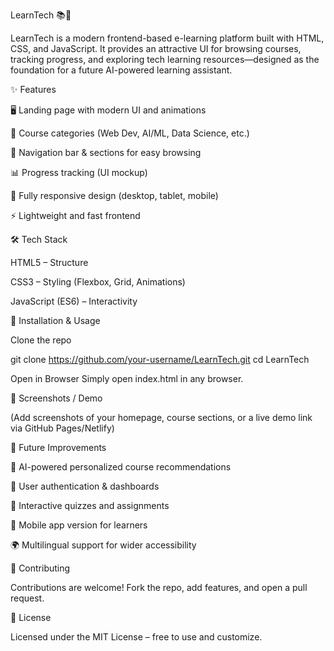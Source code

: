 LearnTech 📚🤖

LearnTech is a modern frontend-based e-learning platform built with HTML, CSS, and JavaScript. It provides an attractive UI for browsing courses, tracking progress, and exploring tech learning resources—designed as the foundation for a future AI-powered learning assistant.

✨ Features

🖥️ Landing page with modern UI and animations

📂 Course categories (Web Dev, AI/ML, Data Science, etc.)

🧭 Navigation bar & sections for easy browsing

📊 Progress tracking (UI mockup)

🎨 Fully responsive design (desktop, tablet, mobile)

⚡ Lightweight and fast frontend

🛠️ Tech Stack

HTML5 – Structure

CSS3 – Styling (Flexbox, Grid, Animations)

JavaScript (ES6) – Interactivity

🚀 Installation & Usage

Clone the repo

git clone https://github.com/your-username/LearnTech.git
cd LearnTech


Open in Browser
Simply open index.html in any browser.

📸 Screenshots / Demo

(Add screenshots of your homepage, course sections, or a live demo link via GitHub Pages/Netlify)

🔮 Future Improvements

🤖 AI-powered personalized course recommendations

🔑 User authentication & dashboards

📝 Interactive quizzes and assignments

📱 Mobile app version for learners

🌍 Multilingual support for wider accessibility

🤝 Contributing

Contributions are welcome! Fork the repo, add features, and open a pull request.

📜 License

Licensed under the MIT License – free to use and customize.

